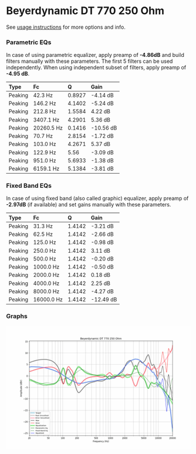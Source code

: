 # Beyerdynamic DT 770 250 Ohm
See [usage instructions](https://github.com/jaakkopasanen/AutoEq#usage) for more options and info.

### Parametric EQs
In case of using parametric equalizer, apply preamp of **-4.86dB** and build filters manually
with these parameters. The first 5 filters can be used independently.
When using independent subset of filters, apply preamp of **-4.95 dB**.

| Type    | Fc         |      Q | Gain      |
|:--------|:-----------|:-------|:----------|
| Peaking | 42.3 Hz    | 0.8927 | -4.14 dB  |
| Peaking | 146.2 Hz   | 4.1402 | -5.24 dB  |
| Peaking | 212.8 Hz   | 1.5584 | 4.22 dB   |
| Peaking | 3407.1 Hz  | 4.2901 | 5.36 dB   |
| Peaking | 20260.5 Hz | 0.1416 | -10.56 dB |
| Peaking | 70.7 Hz    | 2.8154 | -1.72 dB  |
| Peaking | 103.0 Hz   | 4.2671 | 5.37 dB   |
| Peaking | 122.9 Hz   | 5.56   | -3.09 dB  |
| Peaking | 951.0 Hz   | 5.6933 | -1.38 dB  |
| Peaking | 6159.1 Hz  | 5.1384 | -3.81 dB  |

### Fixed Band EQs
In case of using fixed band (also called graphic) equalizer, apply preamp of **-2.97dB**
(if available) and set gains manually with these parameters.

| Type    | Fc         |      Q | Gain      |
|:--------|:-----------|:-------|:----------|
| Peaking | 31.3 Hz    | 1.4142 | -3.21 dB  |
| Peaking | 62.5 Hz    | 1.4142 | -2.66 dB  |
| Peaking | 125.0 Hz   | 1.4142 | -0.98 dB  |
| Peaking | 250.0 Hz   | 1.4142 | 3.11 dB   |
| Peaking | 500.0 Hz   | 1.4142 | -0.20 dB  |
| Peaking | 1000.0 Hz  | 1.4142 | -0.50 dB  |
| Peaking | 2000.0 Hz  | 1.4142 | 0.18 dB   |
| Peaking | 4000.0 Hz  | 1.4142 | 2.25 dB   |
| Peaking | 8000.0 Hz  | 1.4142 | -4.27 dB  |
| Peaking | 16000.0 Hz | 1.4142 | -12.49 dB |

### Graphs
![](./Beyerdynamic%20DT%20770%20250%20Ohm.png)